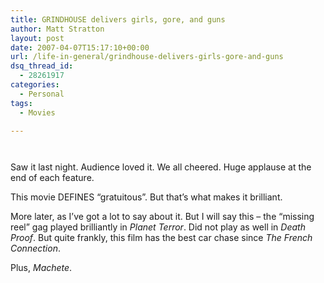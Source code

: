 ```yaml
---
title: GRINDHOUSE delivers girls, gore, and guns
author: Matt Stratton
layout: post
date: 2007-04-07T15:17:10+00:00
url: /life-in-general/grindhouse-delivers-girls-gore-and-guns
dsq_thread_id:
  - 28261917
categories:
  - Personal
tags:
  - Movies

---
```

<div>
  <img src="https://image.guardian.co.uk/sys-images/Arts/Arts_/Pictures/2007/04/05/grindhouse460.jpg" alt="" /></p> 
  
  <p>
    <img src="https://image.guardian.co.uk/sys-images/Film/Pix/pictures/2007/03/30/grindhouse460.jpg" alt="" />
  </p>
  
  <p>
    Saw it last night. Audience loved it. We all cheered. Huge applause at the end of each feature.
  </p>
  
  <p>
    This movie DEFINES &#8220;gratuitous&#8221;. But that&#8217;s what makes it brilliant.
  </p>
  
  <p>
    More later, as I&#8217;ve got a lot to say about it. But I will say this &#8211; the &#8220;missing reel&#8221; gag played brilliantly in <span style="font-style:italic;">Planet Terror</span>. Did not play as well in <span style="font-style:italic;">Death Proof</span>. But quite frankly, this film has the best car chase since <span style="font-style:italic;">The French Connection</span>.
  </p>
  
  <p>
    Plus, <span style="font-style:italic;">Machete</span>.</div>